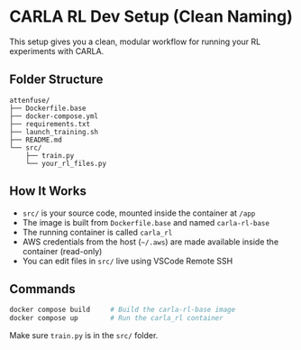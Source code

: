 
# CARLA RL Dev Setup (Clean Naming)

This setup gives you a clean, modular workflow for running your RL experiments with CARLA.

## Folder Structure

```
attenfuse/
├── Dockerfile.base
├── docker-compose.yml
├── requirements.txt
├── launch_training.sh
├── README.md
└── src/
    ├── train.py
    └── your_rl_files.py
```

## How It Works

- `src/` is your source code, mounted inside the container at `/app`
- The image is built from `Dockerfile.base` and named `carla-rl-base`
- The running container is called `carla_rl`
- AWS credentials from the host (`~/.aws`) are made available inside the container (read-only)
- You can edit files in `src/` live using VSCode Remote SSH

## Commands

```bash
docker compose build     # Build the carla-rl-base image
docker compose up        # Run the carla_rl container
```

Make sure `train.py` is in the `src/` folder.
